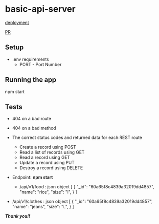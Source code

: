 # basic-api-server


[deployment](https://basic-api-server-jdeitawi.herokuapp.com/)

[PR](https://github.com/jdeitawimostafa/basic-api-server/pull/1)


 ## **Setup**
* .env requirements
  * PORT - Port Number


## **Running the app**
npm start


## **Tests**
* 404 on a bad route
* 404 on a bad method
* The correct status codes and returned data for each REST route
  * Create a record using POST
  * Read a list of records using GET
  * Read a record using GET
  * Update a record using PUT
  * Destroy a record using DELETE

* Endpoint: 
**npm start**
    * /api/v1/food : json object
          [
          {
           "_id": "60a65f8c4839a32019dd4857",
            "name": "rice",
            "size": "l",
            }
           ]
 * /api/v1/clothes : json object 
        [
          {
           "_id": "60a65f8c4839a32019dd4857",
            "name": "jeans",
            "size": "L",
            }
           ]  
 

***Thank you!!***
